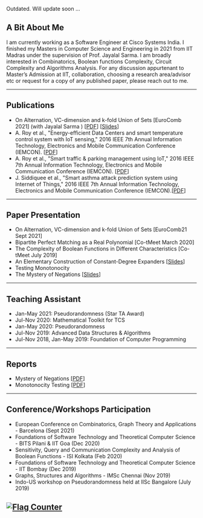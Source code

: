 Outdated. Will update soon ...

## A Bit About Me

I am currently working as a Software Engineer at Cisco Systems India. I finished my Masters  in Computer Science and Engineering  in 2021 from IIT Madras under the supervision of Prof. Jayalal Sarma. I am broadly interested in Combinatorics, Boolean functions Complexity, Circuit Complexity and Algorithms Analysis. For any discussion appurtenant to Master’s Admission at IIT, collaboration, choosing a research area/advisor etc or request for a copy of any published paper, please reach out to me.

---

## Publications
* On Alternation, VC-dimension and k-fold Union of Sets [EuroComb 2021] (with Jayalal Sarma ) \[[PDF](/Reports/eurocomb-vcd-union.pdf)\] \[[Slides](/Slides/eurocomb.pdf)\]
* A. Roy et al., "Energy-efficient Data Centers and smart temperature control system with IoT sensing," 2016 IEEE 7th Annual Information Technology, Electronics and Mobile Communication Conference (IEMCON). \[[PDF](/Publications/smart-datacenter.pdf)\]
* A. Roy et al., "Smart traffic & parking management using IoT," 2016 IEEE 7th Annual Information Technology, Electronics and Mobile Communication Conference (IEMCON). \[[PDF](/Publications/smart-traffic.pdf)\]
* J. Siddiquee et al., "Smart asthma attack prediction system using Internet of Things," 2016 IEEE 7th Annual Information Technology, Electronics and Mobile Communication Conference (IEMCON).\[[PDF](/Publications/smart-asthma.pdf)\]


---

## Paper Presentation
* On Alternation, VC-dimension and k-fold Union of Sets \[EuroComb21 Sept 2021\]
* Bipartite Perfect Matching as a Real Polynomial \[Co-tMeet March 2020\]
* The Complexity of Boolean Functions in Different Characteristics \[Co-tMeet July 2019\]
* An Elementary Construction of Constant-Degree Expanders \[[Slides](/Slides/Elementary_Expanders.pdf)\]
* Testing Monotonocity
* The Mystery of Negations \[[Slides](/Slides/Mystery_of_Negations.pdf)\]

---

## Teaching Assistant
* Jan-May 2021: Pseudorandomness (Star TA Award)
* Jul-Nov 2020: Mathematical Toolkit for TCS
* Jan-May 2020: Pseudorandomness
* Jul-Nov 2019: Advanced Data Structures & Algorithms
* Jul-Nov 2018, Jan-May 2019: Foundation of Computer Programming

---

## Reports
* Mystery of Negations \[[PDF](/Reports/Report_Monotonicity-Testing.pdf)\]
* Monotonocity Testing \[[PDF](/Reports/Report_Mystery-of-negations.pdf)\]

---

## Conference/Workshops Participation
* European Conference on Combinatorics, Graph Theory and Applications - Barcelona (Sept 2021)
* Foundations of Software Technology and Theoretical Computer Science - BITS Pilani & IIT Goa (Dec 2020)
* Sensitivity, Query and Communication Complexity and Analysis of Boolean Functions - ISI Kolkata (Feb 2020)
* Foundations of Software Technology and Theoretical Computer Science - IIT Bombay (Dec 2019)
* Graphs, Structures and Algorithms - IMSc Chennai (Nov 2019)
* Indo-US workshop on Pseudorandomness held at IISc Bangalore (July 2019)

<script src="https://apps.elfsight.com/p/platform.js" defer></script>
<div class="elfsight-app-64e7fcef-4da5-439f-b3ed-30c243700130"></div>

<a href="https://info.flagcounter.com/0Nw5"><img src="https://s11.flagcounter.com/count2/0Nw5/bg_FFFFFF/txt_000000/border_CCCCCC/columns_2/maxflags_10/viewers_0/labels_0/pageviews_0/flags_0/percent_0/" alt="Flag Counter" border="0"></a>
---
